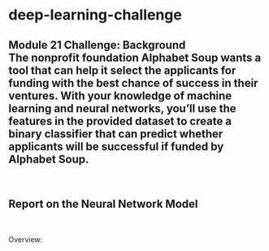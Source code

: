 # deep-learning-challenge
<h2>Module 21 Challenge: Background<br>
The nonprofit foundation Alphabet Soup wants a tool that can help it select the applicants for funding with the best chance of success in their ventures. With your knowledge of machine learning and neural networks, you’ll use the features in the provided dataset to create a binary classifier that can predict whether applicants will be successful if funded by Alphabet Soup.</h2><br><h2>Report on the Neural Network Model</h2><br><p>Overview: </p>
